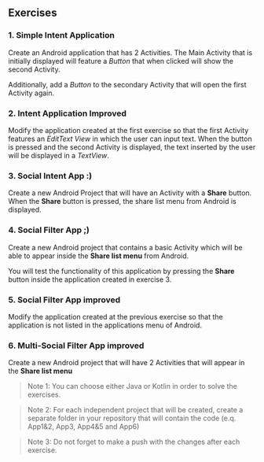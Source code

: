 

## Exercises

### 1. Simple Intent Application

  Create an Android application that has 2 Activities. The Main Activity that is initially displayed will feature a *Button* that when clicked will show the second Activity.
  
  Additionally, add a *Button* to the secondary Activity that will open the first Activity again.
  
### 2. Intent Application Improved

  Modify the application created at the first exercise so that the first Activity features an *EditText View* in which the user can input text. When the button is pressed and the second Activity is displayed, the text inserted by the user will be displayed in a *TextView*.

### 3. Social Intent App :) 

  Create a new Android Project that will have an Activity with a **Share** button. When the **Share** button is pressed, the share list menu from Android is displayed. 
  
### 4. Social Filter App ;)

  Create a new Android project that contains a basic Activity which will be able to appear inside the **Share list menu** from Android. 
  
  You will test the functionality of this application by pressing the **Share** button inside the application created in exercise 3.
  
### 5. Social Filter App improved
  
  Modify the application created at the previous exercise so that the application is not listed in the applications menu of Android.
  
### 6. Multi-Social Filter App improved

  Create a new Android project that will have 2 Activities that will appear in the **Share list menu**

>Note 1: You can choose either Java or Kotlin in order to solve the exercises.

>Note 2: For each independent project that will be created, create a separate folder in your repository that will contain the code (e.q. App1&2, App3, App4&5 and App6)

>Note 3: Do not forget to make a push with the changes after each exercise.

